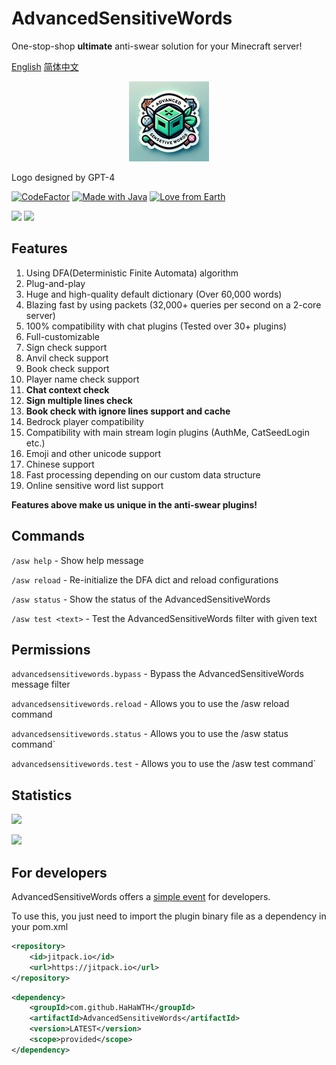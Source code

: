 # AdvancedSensitiveWords
One-stop-shop **ultimate** anti-swear solution for your Minecraft server!

[English](https://github.com/hahawth/AdvancedSensitiveWords/blob/main/README.md)
[简体中文](https://github.com/hahawth/AdvancedSensitiveWords/blob/main/README_zh.md)
<p align="center">
  <img src="logo.webp" alt="logo" width="128" height="128"/>
</p>

Logo designed by GPT-4

[![CodeFactor](https://www.codefactor.io/repository/github/hahawth/advancedsensitivewords/badge)](https://www.codefactor.io/repository/github/hahawth/advancedsensitivewords)
[![Made with Java](https://img.shields.io/badge/Made%20with-Java-blue.svg)](https://www.java.com/)
[![Love from Earth](https://img.shields.io/badge/Love%20%E2%9D%A4%EF%B8%8F-red.svg?v=202007241736)](https://github.com/hahawth/AdvancedSensitiveWords/stargazers)

[![](https://img.shields.io/github/downloads/HaHaWTH/AdvancedSensitiveWords/total?style=for-the-badge)](https://github.com/HaHaWTH/AdvancedSensitiveWords/releases) [![](https://img.shields.io/github/license/HaHaWTH/AdvancedSensitiveWords?style=for-the-badge)](https://github.com/HaHaWTH/AdvancedSensitiveWords/blob/master/LICENSE) 

## Features
1. Using DFA(Deterministic Finite Automata) algorithm
2. Plug-and-play
3. Huge and high-quality default dictionary (Over 60,000 words)
4. Blazing fast by using packets (32,000+ queries per second on a 2-core server)
5. 100% compatibility with chat plugins (Tested over 30+ plugins)
6. Full-customizable
7. Sign check support
8. Anvil check support
9. Book check support
10. Player name check support
11. **Chat context check**
12. **Sign multiple lines check**
13. **Book check with ignore lines support and cache**
14. Bedrock player compatibility
15. Compatibility with main stream login plugins (AuthMe, CatSeedLogin etc.)
16. Emoji and other unicode support
17. Chinese support
18. Fast processing depending on our custom data structure
19. Online sensitive word list support

**Features above make us unique in the anti-swear plugins!**

## Commands

`/asw help` - Show help message

`/asw reload` - Re-initialize the DFA dict and reload configurations

`/asw status` - Show the status of the AdvancedSensitiveWords

`/asw test <text>` - Test the AdvancedSensitiveWords filter with given text

## Permissions

`advancedsensitivewords.bypass` - Bypass the AdvancedSensitiveWords message filter

`advancedsensitivewords.reload` - Allows you to use the /asw reload command

`advancedsensitivewords.status` - Allows you to use the /asw status command`

`advancedsensitivewords.test` - Allows you to use the /asw test command`

## Statistics
[![](https://img.shields.io/bstats/servers/20661?label=Spigot%20Servers&style=for-the-badge)](https://bstats.org/plugin/bukkit/AdvancedSensitiveWords/20661)

[![](https://img.shields.io/bstats/players/20661?label=Online%20Players&style=for-the-badge)](https://bstats.org/plugin/bukkit/AdvancedSensitiveWords/20661)

## For developers
AdvancedSensitiveWords offers a [simple event](./src/main/java/io/wdsj/asw/event/ASWFilterEvent.java) for developers.

To use this, you just need to import the plugin binary file as a dependency in your pom.xml
```xml
<repository>
    <id>jitpack.io</id>
    <url>https://jitpack.io</url>
</repository>
```

```xml
<dependency>
    <groupId>com.github.HaHaWTH</groupId>
    <artifactId>AdvancedSensitiveWords</artifactId>
    <version>LATEST</version>
    <scope>provided</scope>
</dependency>
```
